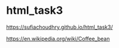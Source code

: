 # html_task3
https://sufiachoudhry.github.io/html_task3/

https://en.wikipedia.org/wiki/Coffee_bean

